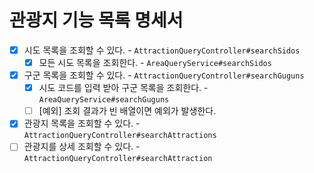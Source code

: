 # 관광지 기능 목록 명세서

* [x] 시도 목록을 조회할 수 있다. - `AttractionQueryController#searchSidos`
  * [x] 모든 시도 목록을 조회한다. - `AreaQueryService#searchSidos`
* [x] 구군 목록을 조회할 수 있다. - `AttractionQueryController#searchGuguns`
  * [x] 시도 코드를 입력 받아 구군 목록을 조회한다. - `AreaQueryService#searchGuguns`
  * [ ] [예외] 조회 결과가 빈 배열이면 예외가 발생한다.
* [x] 관광지 목록을 조회할 수 있다. - `AttractionQueryController#searchAttractions`
* [ ] 관광지를 상세 조회할 수 있다. - `AttractionQueryController#searchAttraction`
